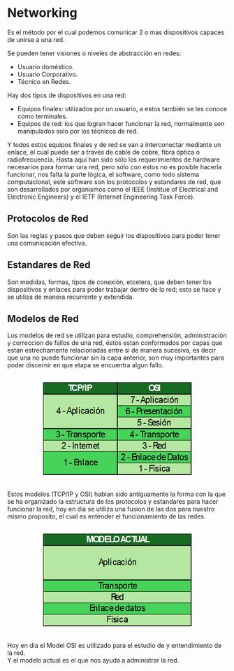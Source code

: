 # Networking

Es el método por el cual podemos comunicar 2 o mas dispositivos capaces de unirse a una red.

Se pueden tener visiones o niveles de abstracción en redes:
- Usuario doméstico.
- Usuario Corporativo.
- Técnico en Redes.

Hay dos tipos de dispositivos en una red:
- Equipos finales: utilizados por un usuario, a estos también se les conoce como terminales.
- Equipos de red: los que logran hacer funcionar la red, normalmente son manipulados solo por los técnicos de red.

Y todos estos equipos finales y de red se van a interconectar mediante un enlace, el cual puede ser a través de cable de cobre, fibra óptica o radiofrecuencia.  Hasta aquí han sido sólo los requerimientos de hardware necesarios para formar una red, pero sólo con estos no es posible hacerla funcionar, nos falta la parte lógica, el software, como todo sistema computacional, este software son los protocolos y estandares de red, que son desarrollados por organismos como el IEEE (Institue of Electrical and Electronic Engineers) y el IETF (Internet Engineering Task Force).


## Protocolos de Red
Son las reglas y pasos que deben seguir los dispositivos para poder tener una comunicación efectiva.

## Estandares de Red
Son medidas, formas, tipos de conexión, etcetera, que deben tener los dispositivos y enlaces para poder trabajar dentro de la red; esto se hace y se utiliza de manera recurrente y extendida.

## Modelos de Red

Los modelos de red se utilizan para estudio, comprehensión, administración y correccion de fallos de una red, éstos estan conformados por capas que estan estrechamente relacionadas entre si de manera sucesiva, es decir que una no puede funcionar sin la capa anterior, son muy importantes para poder discernir en que etapa se encuentra algun fallo.

<br>

<div style="text-align:center"><img src="IMAGENES/modelos-red.png" /></div>

<br>

Estos modelos (TCP/IP y OSI) habian sido antiguamente la forma con la que se ha organizado la estructura de los protocolos y estandares para hacer funcionar la red, hoy en dia se utiliza una fusion de las dos para nuestro mismo proposito, el cual es entender el funcionamiento de las redes.  

<br>

<div style="text-align:center"><img src="IMAGENES/modelo-actual.png" /></div>

<br>

Hoy en dia el Model OSI es utilizado para el estudio de y entendimiento de la red.  
Y el modelo actual es el que nos ayuda a administrar la red.